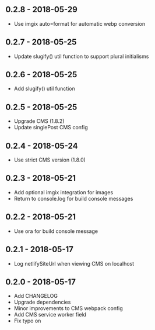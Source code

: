 ## 0.2.8 - 2018-05-29

* Use imgix auto=format for automatic webp conversion

## 0.2.7 - 2018-05-25

* Update slugify() util function to support plural initialisms

## 0.2.6 - 2018-05-25

* Add slugify() util function

## 0.2.5 - 2018-05-25

* Upgrade CMS (1.8.2)
* Update singlePost CMS config

## 0.2.4 - 2018-05-24

* Use strict CMS version (1.8.0)

## 0.2.3 - 2018-05-21

* Add optional imgix integration for images
* Return to console.log for build console messages

## 0.2.2 - 2018-05-21

* Use ora for build console message

## 0.2.1 - 2018-05-17

* Log netlifySiteUrl when viewing CMS on localhost

## 0.2.0 - 2018-05-17

* Add CHANGELOG
* Upgrade dependencies
* Minor improvements to CMS webpack config
* Add CMS service worker field
* Fix typo on <SinglePost />
